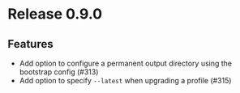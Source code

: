# Release 0.9.0
## Features

- Add option to configure a permanent output directory using the bootstrap config (#313)
- Add option to specify `--latest` when upgrading a profile (#315)


